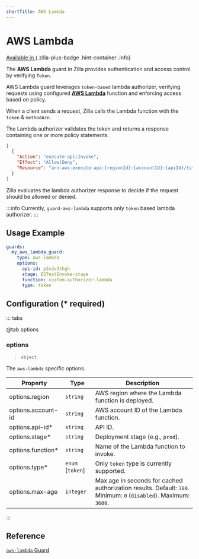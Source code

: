 ```yaml
---
shortTitle: AWS Lambda
---
```


# AWS Lambda

[Available in <ZillaPlus/>](https://www.aklivity.io/products/zilla-plus)
{.zilla-plus-badge .hint-container .info}

The **AWS Lambda** guard in Zilla provides authentication and access control by verifying `Token`.

AWS Lambda guard leverages `token-based` lambda authorizer, verifying requests using configured **[AWS Lambda](https://docs.aws.amazon.com/apigateway/latest/developerguide/apigateway-use-lambda-authorizer.html)** function and enforcing access based on policy.

When a client sends a request, Zilla calls the Lambda function with the `token` & `methodArn`.

The Lambda authorizer validates the token and returns a response containing one or more policy statements.

```json
[
  {
    "Action": "execute-api:Invoke",
    "Effect": "Allow|Deny",
    "Resource": "arn:aws:execute-api:{regionId}:{accountId}:{apiId}/{stage}/{httpVerb}/[{resource}/[{child-resources}]]"
  }
]
```

Zilla evaluates the lambda authorizer response to decide if the request should be allowed or denied.

:::info
Currently, `guard-aws-lambda` supports only `token` based lambda authorizer.
:::

## Usage Example

```yaml {2}
guards:
  my_aws_lambda_guard:
    type: aws-lambda
    options:
      api-id: p2xdv3thgh
      stage: ESTestInvoke-stage
      function: custom-authorizer-lambda
      type: token
```

## Configuration (\* required)

::: tabs

@tab options

### options

> `object`

The `aws-lambda` specific options.

| Property              | Type              | Description                                                                                                      |
|-----------------------|-------------------|------------------------------------------------------------------------------------------------------------------|
| options.region        | `string`          | AWS region where the Lambda function is deployed.                                                                |
| options.account-id    | `string`          | AWS account ID of the Lambda function.                                                                           |
| options.api-id\*      | `string`          | API ID.                                                                                                          |
| options.stage\*       | `string`          | Deployment stage (e.g., `prod`).                                                                                 |
| options.function\*    | `string`          | Name of the Lambda function to invoke.                                                                           |
| options.type\*        | `enum` [`token`]  | Only `token` type is currently supported.                                                                        |
| options.max-age       | `integer`         | Max age in seconds for cached authorization results. Default: `300`. Minimum: `0` (`disabled`). Maximum: `3600`. |

:::

## Reference

[`aws-lambda` Guard](/reference/config/guards/aws-lambda.md)
